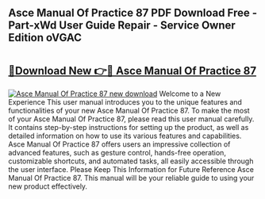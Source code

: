 ## Asce Manual Of Practice 87 PDF Download Free - Part-xWd User Guide Repair - Service Owner Edition oVGAC

# <h2><a href="http://bc82495.oget.top/?id=Asce+Manual+Of+Practice+87">🔗Download New 👉🔴 Asce Manual Of Practice 87</a></h2>

[![Asce Manual Of Practice 87 new download](https://i.imgur.com/5g1atiW.png)](http://bc82495.oget.top/?id=Asce+Manual+Of+Practice+87)
Welcome to a New Experience This user manual introduces you to the unique features and functionalities of your new Asce Manual Of Practice 87. To make the most of your Asce Manual Of Practice 87, please read this user manual carefully. It contains step-by-step instructions for setting up the product, as well as detailed information on how to use its various features and capabilities. Asce Manual Of Practice 87 offers users an impressive collection of advanced features, such as gesture control, hands-free operation, customizable shortcuts, and automated tasks, all easily accessible through the user interface. Please Keep This Information for Future Reference Asce Manual Of Practice 87. This manual will be your reliable guide to using your new product effectively.

